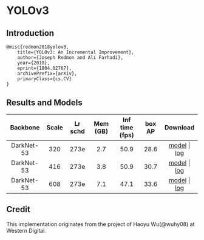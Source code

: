 # YOLOv3

## Introduction
```
@misc{redmon2018yolov3,
    title={YOLOv3: An Incremental Improvement},
    author={Joseph Redmon and Ali Farhadi},
    year={2018},
    eprint={1804.02767},
    archivePrefix={arXiv},
    primaryClass={cs.CV}
}
```

## Results and Models

|    Backbone     |  Scale  | Lr schd | Mem (GB) | Inf time (fps) | box AP | Download  |
| :-------------: | :-----: | :-----: | :------: | :------------: | :----: | :-------: |
|   DarkNet-53    |   320   |   273e  |   2.7    |      50.9      |  28.6  | [model](https://openmmlab.oss-accelerate.aliyuncs.com/mmdetection/v2.0/yolo/yolov3_d53_320_273e_coco/yolov3_d53_320_273e_coco-7cf15c63.pth) &#124; [log](https://openmmlab.oss-accelerate.aliyuncs.com/mmdetection/v2.0/yolo/yolov3_d53_320_273e_coco/yolov3_d53_320_273e_coco-20200801_151445.log.json) |
|   DarkNet-53    |   416   |   273e  |   3.8    |      50.9      |  30.7  | [model](https://openmmlab.oss-accelerate.aliyuncs.com/mmdetection/v2.0/yolo/yolov3_d53_mstrain-416_273e_coco/yolov3_d53_mstrain-416_273e_coco-1a24e53b.pth) &#124; [log](https://openmmlab.oss-accelerate.aliyuncs.com/mmdetection/v2.0/yolo/yolov3_d53_mstrain-416_273e_coco/yolov3_d53_mstrain-416_273e_coco-20200801_150219.log.json) |
|   DarkNet-53    |   608   |   273e  |   7.1    |      47.1      |  33.6  | [model](https://openmmlab.oss-accelerate.aliyuncs.com/mmdetection/v2.0/yolo/yolov3_d53_mstrain-608_273e_coco/yolov3_d53_mstrain-608_273e_coco-d97b9e5c.pth) &#124; [log](https://openmmlab.oss-accelerate.aliyuncs.com/mmdetection/v2.0/yolo/yolov3_d53_mstrain-608_273e_coco/yolov3_d53_mstrain-608_273e_coco-20200801_150110.log.json) |


## Credit
This implementation originates from the project of Haoyu Wu(@wuhy08) at Western Digital.
